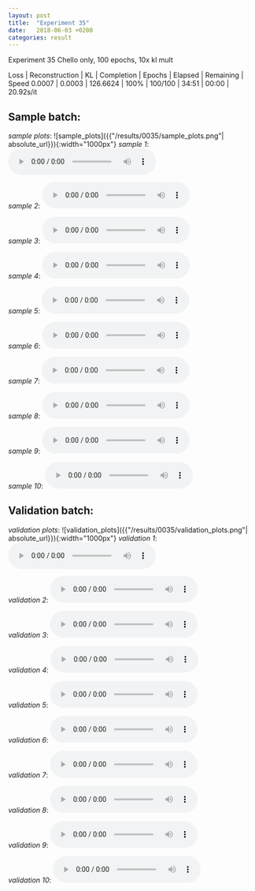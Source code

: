 ```yaml
---
layout: post
title:  "Experiment 35"
date:   2018-06-03 +0200
categories: result
---
```

Experiment 35
Chello only, 100 epochs, 10x kl mult

Loss | Reconstruction | KL | Completion | Epochs | Elapsed | Remaining | Speed
0.0007 | 0.0003 | 126.6624 | 100% | 100/100 | 34:51 | 00:00 | 20.92s/it



## **Sample batch**:
_sample plots_:
![sample_plots]({{"/results/0035/sample_plots.png"| absolute_url}}){:width="1000px"}
_sample 1_:
<audio src="/ResultsOverview/results/0035/sample_1.wav" controls preload></audio>

_sample 2_:
<audio src="/ResultsOverview/results/0035/sample_2.wav" controls preload></audio>

_sample 3_:
<audio src="/ResultsOverview/results/0035/sample_3.wav" controls preload></audio>

_sample 4_:
<audio src="/ResultsOverview/results/0035/sample_4.wav" controls preload></audio>

_sample 5_:
<audio src="/ResultsOverview/results/0035/sample_5.wav" controls preload></audio>

_sample 6_:
<audio src="/ResultsOverview/results/0035/sample_6.wav" controls preload></audio>

_sample 7_:
<audio src="/ResultsOverview/results/0035/sample_7.wav" controls preload></audio>

_sample 8_:
<audio src="/ResultsOverview/results/0035/sample_8.wav" controls preload></audio>

_sample 9_:
<audio src="/ResultsOverview/results/0035/sample_9.wav" controls preload></audio>

_sample 10_:
<audio src="/ResultsOverview/results/0035/sample_10.wav" controls preload></audio>

## **Validation batch**:
_validation plots_:
![validation_plots]({{"/results/0035/validation_plots.png"| absolute_url}}){:width="1000px"}
_validation 1_:
<audio src="/ResultsOverview/results/0035/validation_1.wav" controls preload></audio>

_validation 2_:
<audio src="/ResultsOverview/results/0035/validation_2.wav" controls preload></audio>

_validation 3_:
<audio src="/ResultsOverview/results/0035/validation_3.wav" controls preload></audio>

_validation 4_:
<audio src="/ResultsOverview/results/0035/validation_4.wav" controls preload></audio>

_validation 5_:
<audio src="/ResultsOverview/results/0035/validation_5.wav" controls preload></audio>

_validation 6_:
<audio src="/ResultsOverview/results/0035/validation_6.wav" controls preload></audio>

_validation 7_:
<audio src="/ResultsOverview/results/0035/validation_7.wav" controls preload></audio>

_validation 8_:
<audio src="/ResultsOverview/results/0035/validation_8.wav" controls preload></audio>

_validation 9_:
<audio src="/ResultsOverview/results/0035/validation_9.wav" controls preload></audio>

_validation 10_:
<audio src="/ResultsOverview/results/0035/validation_10.wav" controls preload></audio>
